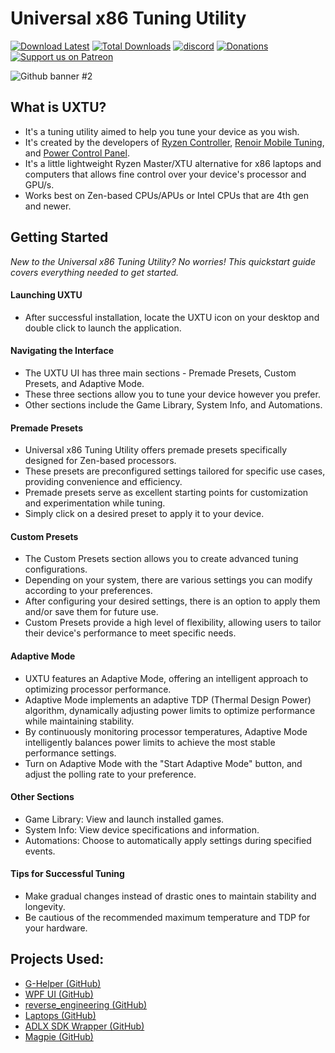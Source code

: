 # Universal x86 Tuning Utility

[![Download Latest](https://img.shields.io/github/downloads/JamesCJ60/Universal-x86-Tuning-Utility/latest/total?style=flat-square&color=orange&label=Download%20Latest)](https://github.com/JamesCJ60/Universal-x86-Tuning-Utility/releases/latest)
[![Total Downloads](https://img.shields.io/github/downloads/JamesCJ60/Universal-x86-Tuning-Utility/total?style=flat-square&color=orange&label=Download%20Total)](https://github.com/JamesCJ60/Universal-x86-Tuning-Utility/releases/latest)
[![discord](https://img.shields.io/discord/772105072720871435?color=orange&label=Discord&logo=discord&logoColor=white&style=flat-square)](https://discord.gg/9FeYVcbbUQ)
[![Donations](https://img.shields.io/badge/PayPal-00457C?style=flat-square&color=orange&label=Donations&logo=paypal&logoColor=white)](https://www.paypal.com/paypalme/JamesCJ60)
[![Support us on Patreon](https://img.shields.io/endpoint.svg?url=https%3A%2F%2Fshieldsio-patreon.vercel.app%2Fapi%3Fusername%3Duxtusoftware%26type%3Dpatrons&style=flat-square&color=orange&label=Patreon&logoColor=white)](https://patreon.com/uxtusoftware)

![Github banner #2](https://github.com/JamesCJ60/Universal-x86-Tuning-Utility/assets/20888782/2b3256b6-814e-47ca-bfa8-ff07636d63de)

## What is UXTU?
- It's a tuning utility aimed to help you tune your device as you wish.
- It's created by the developers of [Ryzen Controller](https://gitlab.com/ryzen-controller-team/ryzen-controller), [Renoir Mobile Tuning](https://github.com/sbski/Renoir-Mobile-Tuning), and [Power Control Panel](https://github.com/project-sbc/Power-Control-Panel-v2).
- It's a little lightweight Ryzen Master/XTU alternative for x86 laptops and computers that allows fine control over your device's processor and GPU/s.
- Works best on Zen-based CPUs/APUs or Intel CPUs that are 4th gen and newer.


## Getting Started
_New to the Universal x86 Tuning Utility?_ _No worries!_ _This quickstart guide covers everything needed to get started._

#### Launching UXTU
* After successful installation, locate the UXTU icon on your desktop and double click to launch the application.

#### Navigating the Interface
* The UXTU UI has three main sections - Premade Presets, Custom Presets, and Adaptive Mode.
* These three sections allow you to tune your device however you prefer.
* Other sections include the Game Library, System Info, and Automations.

#### Premade Presets
* Universal x86 Tuning Utility offers premade presets specifically designed for Zen-based processors.
* These presets are preconfigured settings tailored for specific use cases, providing convenience and efficiency.
* Premade presets serve as excellent starting points for customization and experimentation while tuning.
* Simply click on a desired preset to apply it to your device.

#### Custom Presets
* The Custom Presets section allows you to create advanced tuning configurations.
* Depending on your system, there are various settings you can modify according to your preferences.
* After configuring your desired settings, there is an option to apply them and/or save them for future use.
* Custom Presets provide a high level of flexibility, allowing users to tailor their device's performance to meet specific needs.

#### Adaptive Mode
* UXTU features an Adaptive Mode, offering an intelligent approach to optimizing processor performance.
* Adaptive Mode implements an adaptive TDP (Thermal Design Power) algorithm, dynamically adjusting power limits to optimize performance while maintaining stability.
* By continuously monitoring processor temperatures, Adaptive Mode intelligently balances power limits to achieve the most stable performance settings.
* Turn on Adaptive Mode with the "Start Adaptive Mode" button, and adjust the polling rate to your preference.

#### Other Sections
* Game Library: View and launch installed games.
* System Info: View device specifications and information.
* Automations: Choose to automatically apply settings during specified events.

#### Tips for Successful Tuning
* Make gradual changes instead of drastic ones to maintain stability and longevity.
* Be cautious of the recommended maximum temperature and TDP for your hardware.

## Projects Used:
- [G-Helper (GitHub)](https://github.com/seerge/g-helper)  
- [WPF UI (GitHub)](https://github.com/lepoco/wpfui)
- [reverse_engineering (GitHub)](https://github.com/zllovesuki/reverse_engineering)  
- [Laptops (GitHub)](https://github.com/ahahahahahMtnf/Laptops/tree/main/Asus/WMI)  
- [ADLX SDK Wrapper (GitHub)](https://github.com/JamesCJ60/ADLX-SDK-Wrapper)
- [Magpie (GitHub)](https://github.com/Blinue/Magpie)
